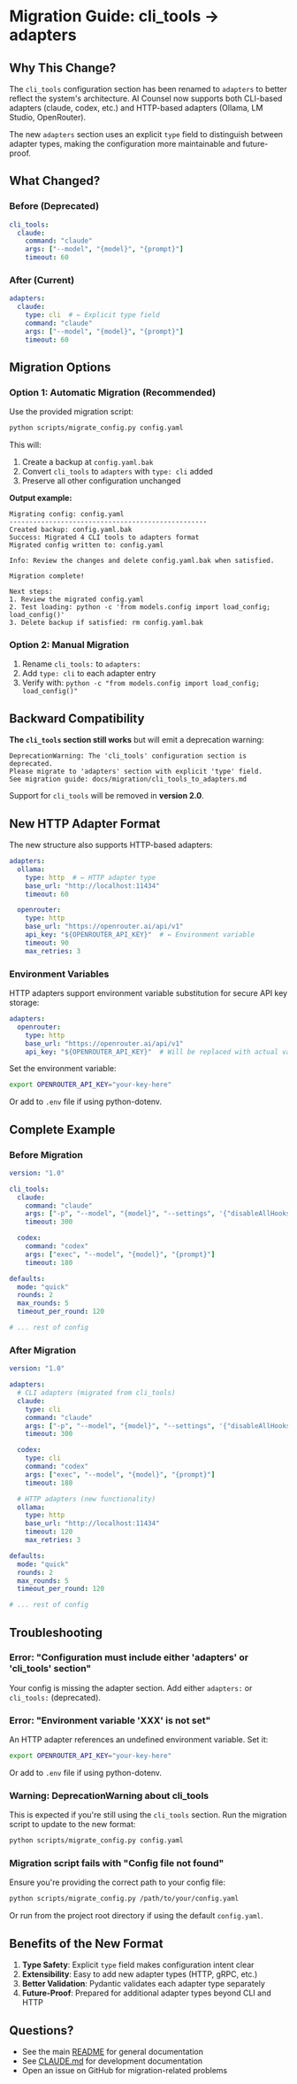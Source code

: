 # Migration Guide: cli_tools → adapters

## Why This Change?

The `cli_tools` configuration section has been renamed to `adapters` to better reflect the system's architecture. AI Counsel now supports both CLI-based adapters (claude, codex, etc.) and HTTP-based adapters (Ollama, LM Studio, OpenRouter).

The new `adapters` section uses an explicit `type` field to distinguish between adapter types, making the configuration more maintainable and future-proof.

## What Changed?

### Before (Deprecated)
```yaml
cli_tools:
  claude:
    command: "claude"
    args: ["--model", "{model}", "{prompt}"]
    timeout: 60
```

### After (Current)
```yaml
adapters:
  claude:
    type: cli  # ← Explicit type field
    command: "claude"
    args: ["--model", "{model}", "{prompt}"]
    timeout: 60
```

## Migration Options

### Option 1: Automatic Migration (Recommended)

Use the provided migration script:

```bash
python scripts/migrate_config.py config.yaml
```

This will:
1. Create a backup at `config.yaml.bak`
2. Convert `cli_tools` to `adapters` with `type: cli` added
3. Preserve all other configuration unchanged

**Output example:**
```
Migrating config: config.yaml
--------------------------------------------------
Created backup: config.yaml.bak
Success: Migrated 4 CLI tools to adapters format
Migrated config written to: config.yaml

Info: Review the changes and delete config.yaml.bak when satisfied.

Migration complete!

Next steps:
1. Review the migrated config.yaml
2. Test loading: python -c 'from models.config import load_config; load_config()'
3. Delete backup if satisfied: rm config.yaml.bak
```

### Option 2: Manual Migration

1. Rename `cli_tools:` to `adapters:`
2. Add `type: cli` to each adapter entry
3. Verify with: `python -c "from models.config import load_config; load_config()"`

## Backward Compatibility

**The `cli_tools` section still works** but will emit a deprecation warning:

```
DeprecationWarning: The 'cli_tools' configuration section is deprecated.
Please migrate to 'adapters' section with explicit 'type' field.
See migration guide: docs/migration/cli_tools_to_adapters.md
```

Support for `cli_tools` will be removed in **version 2.0**.

## New HTTP Adapter Format

The new structure also supports HTTP-based adapters:

```yaml
adapters:
  ollama:
    type: http  # ← HTTP adapter type
    base_url: "http://localhost:11434"
    timeout: 60

  openrouter:
    type: http
    base_url: "https://openrouter.ai/api/v1"
    api_key: "${OPENROUTER_API_KEY}"  # ← Environment variable
    timeout: 90
    max_retries: 3
```

### Environment Variables

HTTP adapters support environment variable substitution for secure API key storage:

```yaml
adapters:
  openrouter:
    type: http
    base_url: "https://openrouter.ai/api/v1"
    api_key: "${OPENROUTER_API_KEY}"  # Will be replaced with actual value
```

Set the environment variable:
```bash
export OPENROUTER_API_KEY="your-key-here"
```

Or add to `.env` file if using python-dotenv.

## Complete Example

### Before Migration
```yaml
version: "1.0"

cli_tools:
  claude:
    command: "claude"
    args: ["-p", "--model", "{model}", "--settings", '{"disableAllHooks": true}', "{prompt}"]
    timeout: 300

  codex:
    command: "codex"
    args: ["exec", "--model", "{model}", "{prompt}"]
    timeout: 180

defaults:
  mode: "quick"
  rounds: 2
  max_rounds: 5
  timeout_per_round: 120

# ... rest of config
```

### After Migration
```yaml
version: "1.0"

adapters:
  # CLI adapters (migrated from cli_tools)
  claude:
    type: cli
    command: "claude"
    args: ["-p", "--model", "{model}", "--settings", '{"disableAllHooks": true}', "{prompt}"]
    timeout: 300

  codex:
    type: cli
    command: "codex"
    args: ["exec", "--model", "{model}", "{prompt}"]
    timeout: 180

  # HTTP adapters (new functionality)
  ollama:
    type: http
    base_url: "http://localhost:11434"
    timeout: 120
    max_retries: 3

defaults:
  mode: "quick"
  rounds: 2
  max_rounds: 5
  timeout_per_round: 120

# ... rest of config
```

## Troubleshooting

### Error: "Configuration must include either 'adapters' or 'cli_tools' section"

Your config is missing the adapter section. Add either `adapters:` or `cli_tools:` (deprecated).

### Error: "Environment variable 'XXX' is not set"

An HTTP adapter references an undefined environment variable. Set it:

```bash
export OPENROUTER_API_KEY="your-key-here"
```

Or add to `.env` file if using python-dotenv.

### Warning: DeprecationWarning about cli_tools

This is expected if you're still using the `cli_tools` section. Run the migration script to update to the new format:

```bash
python scripts/migrate_config.py config.yaml
```

### Migration script fails with "Config file not found"

Ensure you're providing the correct path to your config file:

```bash
python scripts/migrate_config.py /path/to/your/config.yaml
```

Or run from the project root directory if using the default `config.yaml`.

## Benefits of the New Format

1. **Type Safety**: Explicit `type` field makes configuration intent clear
2. **Extensibility**: Easy to add new adapter types (HTTP, gRPC, etc.)
3. **Better Validation**: Pydantic validates each adapter type separately
4. **Future-Proof**: Prepared for additional adapter types beyond CLI and HTTP

## Questions?

- See the main [README](../../README.md) for general documentation
- See [CLAUDE.md](../../CLAUDE.md) for development documentation
- Open an issue on GitHub for migration-related problems

